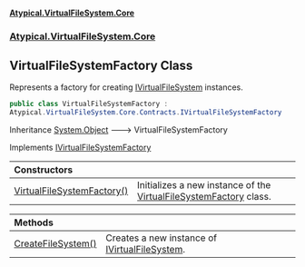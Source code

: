 #### [Atypical.VirtualFileSystem.Core](Atypical.VirtualFileSystem.Core.md 'Atypical.VirtualFileSystem.Core')
### [Atypical.VirtualFileSystem.Core](Atypical.VirtualFileSystem.Core.md 'Atypical.VirtualFileSystem.Core')

## VirtualFileSystemFactory Class

Represents a factory for creating [IVirtualFileSystem](Atypical.VirtualFileSystem.Core.Contracts.IVirtualFileSystem.md 'Atypical.VirtualFileSystem.Core.Contracts.IVirtualFileSystem') instances.

```csharp
public class VirtualFileSystemFactory :
Atypical.VirtualFileSystem.Core.Contracts.IVirtualFileSystemFactory
```

Inheritance [System.Object](https://docs.microsoft.com/en-us/dotnet/api/System.Object 'System.Object') &#129106; VirtualFileSystemFactory

Implements [IVirtualFileSystemFactory](Atypical.VirtualFileSystem.Core.Contracts.IVirtualFileSystemFactory.md 'Atypical.VirtualFileSystem.Core.Contracts.IVirtualFileSystemFactory')

| Constructors | |
| :--- | :--- |
| [VirtualFileSystemFactory()](Atypical.VirtualFileSystem.Core.VirtualFileSystemFactory.VirtualFileSystemFactory().md 'Atypical.VirtualFileSystem.Core.VirtualFileSystemFactory.VirtualFileSystemFactory()') | Initializes a new instance of the [VirtualFileSystemFactory](Atypical.VirtualFileSystem.Core.VirtualFileSystemFactory.md 'Atypical.VirtualFileSystem.Core.VirtualFileSystemFactory') class. |

| Methods | |
| :--- | :--- |
| [CreateFileSystem()](Atypical.VirtualFileSystem.Core.VirtualFileSystemFactory.CreateFileSystem().md 'Atypical.VirtualFileSystem.Core.VirtualFileSystemFactory.CreateFileSystem()') | Creates a new instance of [IVirtualFileSystem](Atypical.VirtualFileSystem.Core.Contracts.IVirtualFileSystem.md 'Atypical.VirtualFileSystem.Core.Contracts.IVirtualFileSystem'). |
